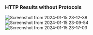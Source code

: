 ### HTTP Results without Protocols

![Screenshot from 2024-01-15 23-12-38](https://github.com/mnyilmaz/Embedded-Linux/assets/68549106/ca415de2-0fe2-4535-b16d-9eaba0681d36)
![Screenshot from 2024-01-15 23-09-54](https://github.com/mnyilmaz/Embedded-Linux/assets/68549106/2310c901-2b0c-413d-a7b1-c80e017ad136)
![Screenshot from 2024-01-15 23-17-03](https://github.com/mnyilmaz/Embedded-Linux/assets/68549106/caa43b8b-a8b7-4165-98aa-214db8f60907)
